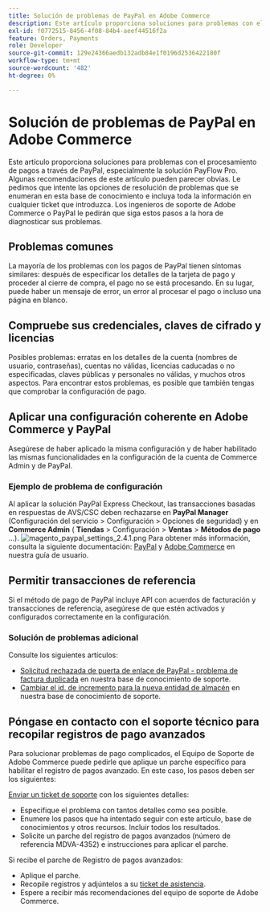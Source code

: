 ```yaml
---
title: Solución de problemas de PayPal en Adobe Commerce
description: Este artículo proporciona soluciones para problemas con el procesamiento de pagos a través de PayPal, especialmente la solución PayFlow Pro. Algunas recomendaciones de este artículo pueden parecer obvias. Le pedimos que intente las opciones de resolución de problemas que se enumeran en esta base de conocimiento e incluya toda la información en cualquier ticket que introduzca. Los ingenieros de soporte de Adobe Commerce o PayPal le pedirán que siga estos pasos a la hora de diagnosticar sus problemas.
exl-id: f0772515-8456-4f08-84b4-aeef44516f2a
feature: Orders, Payments
role: Developer
source-git-commit: 129e24366aedb132adb84e1f0196d2536422180f
workflow-type: tm+mt
source-wordcount: '482'
ht-degree: 0%

---
```


# Solución de problemas de PayPal en Adobe Commerce

Este artículo proporciona soluciones para problemas con el procesamiento de pagos a través de PayPal, especialmente la solución PayFlow Pro. Algunas recomendaciones de este artículo pueden parecer obvias. Le pedimos que intente las opciones de resolución de problemas que se enumeran en esta base de conocimiento e incluya toda la información en cualquier ticket que introduzca. Los ingenieros de soporte de Adobe Commerce o PayPal le pedirán que siga estos pasos a la hora de diagnosticar sus problemas.

## Problemas comunes

La mayoría de los problemas con los pagos de PayPal tienen síntomas similares: después de especificar los detalles de la tarjeta de pago y proceder al cierre de compra, el pago no se está procesando. En su lugar, puede haber un mensaje de error, un error al procesar el pago o incluso una página en blanco.

## Compruebe sus credenciales, claves de cifrado y licencias

Posibles problemas: erratas en los detalles de la cuenta (nombres de usuario, contraseñas), cuentas no válidas, licencias caducadas o no especificadas, claves públicas y personales no válidas, y muchos otros aspectos. Para encontrar estos problemas, es posible que también tengas que comprobar la configuración de pago.

## Aplicar una configuración coherente en Adobe Commerce y PayPal

Asegúrese de haber aplicado la misma configuración y de haber habilitado las mismas funcionalidades en la configuración de la cuenta de Commerce Admin y de PayPal.

### Ejemplo de problema de configuración

Al aplicar la solución PayPal Express Checkout, las transacciones basadas en respuestas de AVS/CSC deben rechazarse en **PayPal Manager** (Configuración del servicio > Configuración > Opciones de seguridad) y en **Commerce Admin** ( **Tiendas** > Configuración > **Ventas** > **Métodos de pago** ...).
![magento_paypal_settings_2.4.1.png](assets/magento_paypal_settings_2.4.1.png)
Para obtener más información, consulta la siguiente documentación: [PayPal](https://www.paypalobjects.com/en_US/vhelp/paypalmanager_help/setup.htm) y [Adobe Commerce](/docs/commerce-admin/stores-sales/payments/paypal/paypal-express-checkout.html) en nuestra guía de usuario.

## Permitir transacciones de referencia

Si el método de pago de PayPal incluye API con acuerdos de facturación y transacciones de referencia, asegúrese de que estén activados y configurados correctamente en la configuración.

### Solución de problemas adicional

Consulte los siguientes artículos:

* [Solicitud rechazada de puerta de enlace de PayPal - problema de factura duplicada](https://experienceleague.adobe.com/es/docs/experience-cloud-kcs/kbarticles/ka-26838) en nuestra base de conocimiento de soporte.
* [Cambiar el id. de incremento para la nueva entidad de almacén](/help/how-to/general/change-increment-id-for-a-db-entity-order-invoice-credit-memo-etc-on-particular-store.md) en nuestra base de conocimiento de soporte.

## Póngase en contacto con el soporte técnico para recopilar registros de pago avanzados

Para solucionar problemas de pago complicados, el Equipo de Soporte de Adobe Commerce puede pedirle que aplique un parche específico para habilitar el registro de pagos avanzado. En este caso, los pasos deben ser los siguientes:

[Enviar un ticket de soporte](/help/help-center-guide/help-center/magento-help-center-user-guide.md#submit-ticket) con los siguientes detalles:

* Especifique el problema con tantos detalles como sea posible.
* Enumere los pasos que ha intentado seguir con este artículo, base de conocimientos y otros recursos. Incluir todos los resultados.
* Solicite un parche del registro de pagos avanzados (número de referencia MDVA-4352) e instrucciones para aplicar el parche.

Si recibe el parche de Registro de pagos avanzados:

* Aplique el parche.
* Recopile registros y adjúntelos a su [ticket de asistencia](/help/help-center-guide/help-center/magento-help-center-user-guide.md#submit-ticket).
* Espere a recibir más recomendaciones del equipo de soporte de Adobe Commerce.
